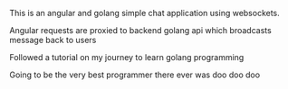 This is an angular and golang simple chat application using websockets.

Angular requests are proxied to backend golang api which broadcasts message back to users

Followed a tutorial on my journey to learn golang programming

Going to be the very best programmer there ever was doo doo doo
